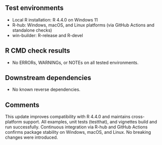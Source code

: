## Test environments

- Local R installation: R 4.4.0 on Windows 11
- R-hub: Windows, macOS, and Linux platforms (via GitHub Actions and standalone checks)
- win-builder: R-release and R-devel

## R CMD check results

- No ERRORs, WARNINGs, or NOTEs on all tested environments.

## Downstream dependencies

- No known reverse dependencies.

## Comments

This update improves compatibility with R 4.4.0 and maintains cross-platform support. All examples, unit tests (testthat), and vignettes build and run successfully. Continuous integration via R-hub and GitHub Actions confirms package stability on Windows, macOS, and Linux. No breaking changes were introduced.
